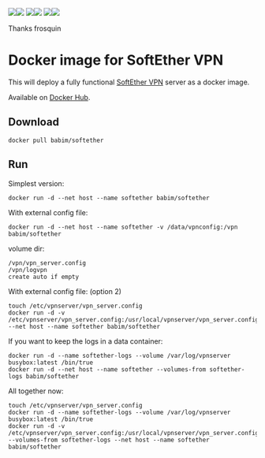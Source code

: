 [![](https://images.microbadger.com/badges/image/babim/softether.svg)](https://microbadger.com/images/babim/softether "Get your own image badge on microbadger.com")[![](https://images.microbadger.com/badges/version/babim/softether.svg)](https://microbadger.com/images/babim/softether "Get your own version badge on microbadger.com")
[![](https://images.microbadger.com/badges/image/babim/softether:single.svg)](https://microbadger.com/images/babim/softether:single "Get your own image badge on microbadger.com")[![](https://images.microbadger.com/badges/version/babim/softether:single.svg)](https://microbadger.com/images/babim/softether:single "Get your own version badge on microbadger.com")
[![](https://images.microbadger.com/badges/image/babim/softether:alpine.svg)](https://microbadger.com/images/babim/softether:alpine "Get your own image badge on microbadger.com")[![](https://images.microbadger.com/badges/version/babim/softether:alpine.svg)](https://microbadger.com/images/babim/softether:alpine "Get your own version badge on microbadger.com")

Thanks frosquin

# Docker image for SoftEther VPN

This will deploy a fully functional [SoftEther VPN](https://www.softether.org) server as a docker image.

Available on [Docker Hub](https://registry.hub.docker.com/u/frosquin/softether/).

## Download

    docker pull babim/softether

## Run


Simplest version:

    docker run -d --net host --name softether babim/softether

With external config file:

    docker run -d --net host --name softether -v /data/vpnconfig:/vpn babim/softether

volume dir:
```
/vpn/vpn_server.config
/vpn/logvpn
create auto if empty
```
With external config file: (option 2)

    touch /etc/vpnserver/vpn_server.config
    docker run -d -v /etc/vpnserver/vpn_server.config:/usr/local/vpnserver/vpn_server.config --net host --name softether babim/softether

If you want to keep the logs in a data container:

    docker run -d --name softether-logs --volume /var/log/vpnserver busybox:latest /bin/true
    docker run -d --net host --name softether --volumes-from softether-logs babim/softether

All together now:

    touch /etc/vpnserver/vpn_server.config
    docker run -d --name softether-logs --volume /var/log/vpnserver busybox:latest /bin/true
    docker run -d -v /etc/vpnserver/vpn_server.config:/usr/local/vpnserver/vpn_server.config --volumes-from softether-logs --net host --name softether babim/softether

